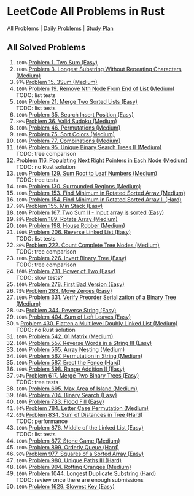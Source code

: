 LeetCode All Problems in Rust
=============================

All Problems | [Daily Problems](DAILY.md) | [Study Plan](STUDY_PLAN.md)

All Solved Problems
-------------------

1. `100%` [Problem 1. Two Sum (Easy)](problem_0001/)
2. `100%` [Problem 3. Longest Substring Without Repeating Characters (Medium)](problem_0003/)
3. `97%` [Problem 15. 3Sum (Medium)](problem_0015/)
4. `100%` [Problem 19. Remove Nth Node From End of List (Medium)](problem_0019/) \
    TODO: list tests
5. `100%` [Problem 21. Merge Two Sorted Lists (Easy)](problem_0021/) \
    TODO: list tests
6. `100%` [Problem 35. Search Insert Position (Easy)](problem_0035/)
7. `86%` [Problem 36. Valid Sudoku (Medium)](problem_0036/)
8. `100%` [Problem 46. Permutations (Medium)](problem_0046/)
9. `100%` [Problem 75. Sort Colors (Medium)](problem_0075/)
10. `100%` [Problem 77. Combinations (Medium)](problem_0077/)
11. `100%` [Problem 95. Unique Binary Search Trees II (Medium)](problem_0095/) \
    TODO: tree comparison
12. [Problem 116. Populating Next Right Pointers in Each Node (Medium)](problem_0116/) \
    TODO: no Rust solution
13. `100%` [Problem 129. Sum Root to Leaf Numbers (Medium)](problem_0129/) \
    TODO: tree tests
14. `100%` [Problem 130. Surrounded Regions (Medium)](problem_0130/)
15. `100%` [Problem 153. Find Minimum in Rotated Sorted Array (Medium)](problem_0153/)
16. `100%` [Problem 154. Find Minimum in Rotated Sorted Array II (Hard)](problem_0154/)
17. `98%` [Problem 155. Min Stack (Easy)](problem_0155/)
18. `100%` [Problem 167. Two Sum II - Input array is sorted (Easy)](problem_0167/)
19. `88%` [Problem 189. Rotate Array (Medium)](problem_0189/)
20. `100%` [Problem 198. House Robber (Medium)](problem_0198/)
21. `100%` [Problem 206. Reverse Linked List (Easy)](problem_0206/) \
    TODO: list tests
22. `86%` [Problem 222. Count Complete Tree Nodes (Medium)](problem_0222/) \
    TODO: tree comparison
23. `100%` [Problem 226. Invert Binary Tree (Easy)](problem_0226/) \
    TODO: tree comparison
24. `100%` [Problem 231. Power of Two (Easy)](problem_0231/) \
    TODO: slow tests?
25. `100%` [Problem 278. First Bad Version (Easy)](problem_0278/)
26. `75%` [Problem 283. Move Zeroes (Easy)](problem_0283/)
27. `100%` [Problem 331. Verify Preorder Serialization of a Binary Tree (Medium)](problem_0331/)
28. `94%` [Problem 344. Reverse String (Easy)](problem_0344/)
29. `100%` [Problem 404. Sum of Left Leaves (Easy)](problem_0404/)
30. `%` [Problem 430. Flatten a Multilevel Doubly Linked List (Medium)](problem_0430/) \
    TODO: no Rust solution
31. `100%` [Problem 542. 01 Matrix (Medium)](problem_0542/)
32. `100%` [Problem 557. Reverse Words in a String III (Easy)](problem_0557/)
33. `100%` [Problem 565. Array Nesting (Medium)](problem_0565/)
34. `100%` [Problem 567. Permutation in String (Medium)](problem_0567/)
35. `100%` [Problem 587. Erect the Fence (Hard)](problem_0587/)
36. `100%` [Problem 598. Range Addition II (Easy)](problem_0598/)
37. `94%` [Problem 617. Merge Two Binary Trees (Easy)](problem_0617/) \
    TODO: tree tests
38. `100%` [Problem 695. Max Area of Island (Medium)](problem_0695/)
39. `100%` [Problem 704. Binary Search (Easy)](problem_0704/)
40. `100%` [Problem 733. Flood Fill (Easy)](problem_0733/)
41. `94%` [Problem 784. Letter Case Permutation (Medium)](problem_0784/)
42. `65%` [Problem 834. Sum of Distances in Tree (Hard)](problem_0834/) \
    TODO: performance
43. `100%` [Problem 876. Middle of the Linked List (Easy)](problem_0876/) \
    TODO: list tests
44. `100%` [Problem 877. Stone Game (Medium)](problem_0877/)
45. `100%` [Problem 899. Orderly Queue (Hard)](problem_0899/)
46. `96%` [Problem 977. Squares of a Sorted Array (Easy)](problem_0977/)
47. `100%` [Problem 980. Unique Paths III (Hard)](problem_0980/)
48. `100%` [Problem 994. Rotting Oranges (Medium)](problem_0994/)
49. `100%` [Problem 1044. Longest Duplicate Substring (Hard)](problem_1044/) \
    TODO: review once there are enough submissions
50. `100%` [Problem 1629. Slowest Key (Easy)](problem_1629/)
